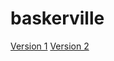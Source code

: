 # baskerville
[Version 1](https://rebekaheleonard.github.io/baskerville/baskerville-1.html)
[Version 2](https://rebekaheleonard.github.io/baskerville/baskerville-2.html)

